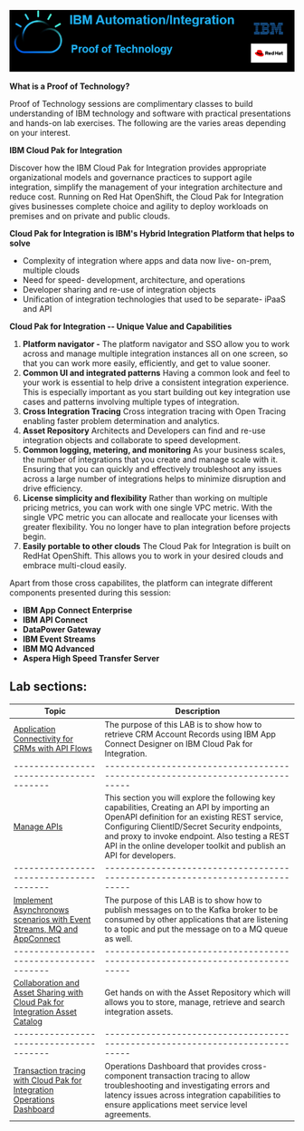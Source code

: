 ![](images\image1.png)

**What is a Proof of Technology?**

Proof of Technology sessions are complimentary classes to build
understanding of IBM technology and software with practical
presentations and hands-on lab exercises. The following are the varies
areas depending on your interest.

**IBM Cloud Pak for Integration**

Discover how the IBM Cloud Pak for Integration provides appropriate
organizational models and governance practices to support agile
integration, simplify the management of your integration architecture
and reduce cost. Running on Red Hat OpenShift, the Cloud Pak for
Integration gives businesses complete choice and agility to deploy
workloads on premises and on private and public clouds.

**Cloud Pak for Integration is IBM's Hybrid Integration Platform that
helps to solve**

-   Complexity of integration where apps and data now live- on-prem,
    multiple clouds
-   Need for speed- development, architecture, and operations
-   Developer sharing and re-use of integration objects
-   Unification of integration technologies that used to be separate-
    iPaaS and API

**Cloud Pak for Integration -- Unique Value and Capabilities**

1.  **Platform navigator -** 
    The platform navigator and SSO allow you to work across and manage
    multiple integration instances all on one screen, so that you can
    work more easily, efficiently, and get to value sooner.
2.  **Common UI and integrated patterns**
    Having a common look and feel to your work is essential to help
    drive a consistent integration experience. This is especially
    important as you start building out key integration use cases and
    patterns involving multiple types of integration.
3.  **Cross Integration Tracing**
    Cross integration tracing with Open Tracing enabling faster problem
    determination and analytics.
4.  **Asset Repository**
    Architects and Developers can find and re-use integration objects
    and collaborate to speed development.
5.  **Common logging, metering, and monitoring**
    As your business scales, the number of integrations that you create
    and manage scale with it. Ensuring that you can quickly and
    effectively troubleshoot any issues across a large number of
    integrations helps to minimize disruption and drive efficiency.
6.  **License simplicity and flexibility** Rather than working on multiple pricing metrics, you can work with
    one single VPC metric. With the single VPC metric you can allocate
    and reallocate your licenses with greater flexibility. You no longer
    have to plan integration before projects begin.
7.  **Easily portable to other clouds**
    The Cloud Pak for Integration is built on RedHat OpenShift. This
    allows you to work in your desired clouds and embrace multi-cloud
    easily.

Apart from those cross capabilites, the platform can integrate different components presented during this session:

*  **IBM App Connect Enterprise**
*  **IBM API Connect**
*  **DataPower Gateway**
*  **IBM Event Streams**
*  **IBM MQ Advanced**
*  **Aspera High Speed Transfer Server**


## Lab sections:

|  Topic                                | Description                                                                
|---------------------------------------|-----------------------------------------------------------------------------|
| [Application Connectivity for CRMs with API Flows](cp4i-labs/ACE-labs/SF-Experience/Lab_1/ReadMe.md)         | The purpose of this LAB is to show how to retrieve CRM Account Records using IBM App Connect Designer on IBM Cloud Pak for Integration.  | 
|---------------------------------------|-----------------------------------------------------------------------------|     
| [Manage APIs](cp4i-labs/APIC-labs-new/ReadMe.md)          | This section you will explore the following key capabilities, Creating an API by importing an OpenAPI definition for an existing REST service, Configuring ClientID/Secret Security endpoints, and proxy to invoke endpoint.  Also testing a REST API in the online developer toolkit and publish an API for developers. |  
|---------------------------------------|-----------------------------------------------------------------------------|     
| [Implement Asynchronows scenarios with Event Streams, MQ and AppConnect](cp4i-labs/ACE-labs/Kafka-Experience/Lab_1/ReadMe.md)          | The purpose of this LAB is to show how to publish messages on to the Kafka broker to be consumed by other applications that are listening to a topic and put the message on to a MQ queue as well. | 
|---------------------------------------|-----------------------------------------------------------------------------|     
| [Collaboration and Asset Sharing with Cloud Pak for Integration Asset Catalog](cp4i-labs/ACE-labs/Add-on/Lab_1/ReadMe.md)         |  Get hands on with the Asset Repository which will allows you to store, manage, retrieve and search integration assets.|       
|---------------------------------------|-----------------------------------------------------------------------------|     
| [Transaction tracing with Cloud Pak for Integration Operations Dashboard](cp4i-labs/ACE-labs/Add-on/Lab_2/ReadMe.md)         |  Operations Dashboard that provides cross-component transaction tracing to allow troubleshooting and investigating errors and latency issues across integration capabilities to ensure applications meet service level agreements. |                          

